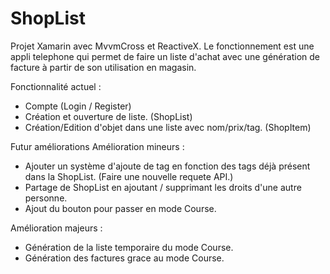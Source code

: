 # ShopList
Projet Xamarin avec MvvmCross et ReactiveX. Le fonctionnement est une appli telephone qui permet de faire un liste d'achat avec une génération de facture à partir de son utilisation en magasin.


Fonctionnalité actuel :
- Compte (Login / Register)
- Création et ouverture de liste. (ShopList)
- Création/Edition d'objet dans une liste avec nom/prix/tag. (ShopItem)


Futur améliorations
Amélioration mineurs : 
- Ajouter un système d'ajoute de tag en fonction des tags déjà présent dans la ShopList. (Faire une nouvelle requete API.)
- Partage de ShopList en ajoutant / supprimant les droits d'une autre personne.
- Ajout du bouton pour passer en mode Course.


Amélioration majeurs : 
- Génération de la liste temporaire du mode Course.
- Génération des factures grace au mode Course.
